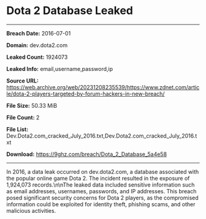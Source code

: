 # Dota 2 Database Leaked

------------
**Breach Date:** 2016-07-01

**Domain:** dev.dota2.com

**Leaked Count:** 1924073

**Leaked Info:** email,username,password,ip

**Source URL:** https://web.archive.org/web/20231208235539/https://www.zdnet.com/article/dota-2-players-targeted-by-forum-hackers-in-new-breach/

**File Size:** 50.33 MiB

**File Count:** 2

**File List:** Dev.Dota2.com_cracked_July_2016.txt,Dev.Dota2.com_cracked_July_2016.txt

**Download:** https://9ghz.com/breach/Dota_2_Database_5a4e58

------------
In 2016, a data leak occurred on dev.dota2.com, a database associated with the popular online game Dota 2. The incident resulted in the exposure of 1,924,073 records.\n\nThe leaked data included sensitive information such as email addresses, usernames, passwords, and IP addresses. This breach posed significant security concerns for Dota 2 players, as the compromised information could be exploited for identity theft, phishing scams, and other malicious activities.
